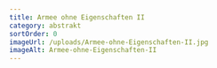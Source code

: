 ```yaml
---
title: Armee ohne Eigenschaften II
category: abstrakt
sortOrder: 0
imageUrl: /uploads/Armee-ohne-Eigenschaften-II.jpg
imageAlt: Armee-ohne-Eigenschaften-II
---
```

